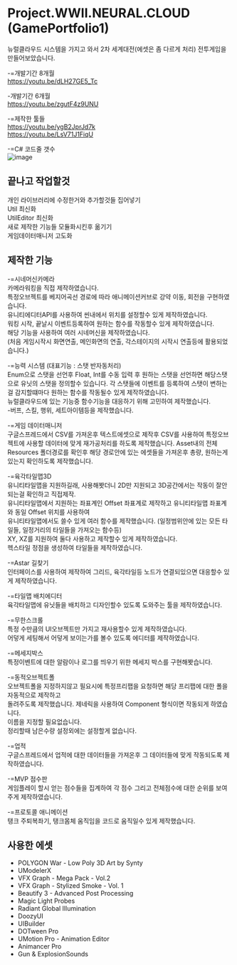 # Project.WWII.NEURAL.CLOUD (GamePortfolio1)
뉴럴클라우드 시스템을 가지고 와서 2차 세계대전(에셋은 좀 다르게 처리) 전투게임을 만들어보았습니다. 

-=개발기간 8개월    
https://youtu.be/dLH27GE5_Tc  

-개발기간 6개월  
https://youtu.be/zgutF4z9UNU  


-=제작한 툴들  
https://youtu.be/ygB2JprJd7k  
https://youtu.be/LsV71J1FiqU  

-=C# 코드줄 갯수  
![image](https://github.com/lLcrowe/GamePortfolio1/assets/44671731/fc07d3be-0e39-4ccc-9644-f73f49e9292c)  

## 끝나고 작업할것  
개인 라이브러리에 수정한거와 추가할것들 집어넣기  
Util 최신화  
UtilEditor 최신화  
새로 제작한 기능들 모듈화시킨후 옮기기  
게임데이터매니저 고도화  

## 제작한 기능

-=시네머신카메라  
카메라워킹을 직접 제작하였습니다.  
특정오브젝트를 베지어곡선 경로에 따라 애니메이션커브로 강약 이동, 회전을 구현하였습니다.  
유니티에디터API를 사용하여 씬내에서 위치를 설정할수 있게 제작하였습니다.  
워킹 시작, 끝날시 이벤트등록하여 원하는 함수를 작동할수 있게 제작하였습니다.  
해당 기능을 사용하여 여러 시네머신을 제작하였습니다.   
(처음 게임시작시 화면연출, 메인화면의 연출, 각스테이지의 시작시 연출등에 활용되었습니다.)  

-=능력 시스템 (대표기능 : 스탯 반자동처리)  
Enum으로 스탯을 선언후 Float, Int를 수동 입력 후 원하는 스탯을 선언하면 해당스탯으로 유닛의 스탯을 정의할수 있습니다. 
각 스탯들에 이벤트를 등록하여 스탯이 변하는걸 감지할떄마다 원하는 함수를 작동될수 있게 제작하였습니다.  
뉴럴클라우드에 있는 기능중 함수기능을 대응하기 위해 고민하여 제작했습니다.  
-버프, 스킬, 행위, 세트아이템등을 제작했습니다.  

-=게임 데이터매니저  
구글스프레드에서 CSV를 가져온후 텍스트에셋으로 제작후 CSV를 사용하여 특정오브젝트에 사용할 데이터에 맞게 재가공처리를 하도록 제작했습니다.
Asset내의 전체Resources 폴더경로를 확인후 해당 경로안에 있는 에셋들을 가져온후 총량, 원하는게 있는지 확인하도록 제작했습니다.

-=육각타일맵3D  
유니티타일맵을 지원하길래, 사용해봣더니 2D만 지원되고 3D공간에서는 작동이 잘안되는걸 확인하고 직접제작.  
유니티타일맵에서 지원하는 좌표계인 Offset 좌표계로 제작하고 유니티타일맵 좌표계와 동일 Offset 위치를 사용하여  
유니티타일맵에서도 쓸수 있게 여러 함수를 제작했습니다. (일정범위안에 있는 모든 타일들, 일정거리의 타일들을 가져오는 함수등)   
XY, XZ를 지원하여 둘다 사용하고 제작할수 있게 제작하였습니다.  
헥스타일 정점을 생성하여 타일들을 제작하였습니다.  

-=Astar 길찾기  
인터페이스를 사용하여 제작하여 그리드, 육각타일등 노드가 연결되있으면 대응할수 있게 제작하였습니다.  

-=타일맵 배치에디터  
육각타일맵에 유닛들을 배치하고 디자인할수 있도록 도와주는 툴을 제작하였습니다.  

-=무한스크롤  
특정 수만큼의 UI오브젝트만 가지고 재사용할수 있게 제작하였습니다.  
어덯게 세팅해서 어덯게 보이는가를 볼수 있도록 에디터를 제작하였습니다.  

-=메세지박스  
특정이벤트에 대한 알람이나 로그를 띄우기 위한 메세지 박스를 구현해봣습니다.  

-=동적오브젝트폴  
오브젝트폴을 지정하지않고 필요시에 특정프리팹을 요청하면 해당 프리팹에 대한 폴을 자동적으로 제작하고  
돌려주도록 제작했습니다. 제네릭을 사용하여 Component 형식이면 작동되게 하였습니다.  
이름을 지정할 필요없습니다.  
정리할때 남은수량 설정외에는 설정할게 없습니다.  

-=업적  
구글스프레드에서 업적에 대한 데이터들을 가져온후 그 데이터들에 맞게 작동되도록 제작하였습니다.  

-=MVP 점수판  
게임플레이 할시 얻는 점수들을 집계하여 각 점수 그리고 전체점수에 대한 순위를 보여주게 제작하였습니다.  

-=프로토콜 애니메이션  
탱크 주퇴복좌기, 탱크몸체 움직임을 코드로 움직일수 있게 제작했습니다.  

## 사용한 에셋  
- POLYGON War - Low Poly 3D Art by Synty
- UModelerX
- VFX Graph - Mega Pack - Vol.2
- VFX Graph - Stylized Smoke - Vol. 1
- Beautify 3 - Advanced Post Processing
- Magic Light Probes
- Radiant Global Illumination
- DoozyUI
- UIBuilder
- DOTween Pro
- UMotion Pro - Animation Editor
- Animancer Pro
- Gun & ExplosionSounds

